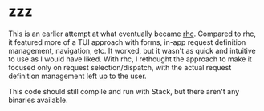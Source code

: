 # zzz

This is an earlier attempt at what eventually became [rhc](https://github.com/ktfleming/rhc). Compared to rhc, it featured more of a TUI approach with forms, in-app request definition management, navigation, etc. It worked, but it wasn't as quick and intuitive to use as I would have liked. With rhc, I rethought the approach to make it focused only on request selection/dispatch, with the actual request definition management left up to the user.

This code should still compile and run with Stack, but there aren't any binaries available.
